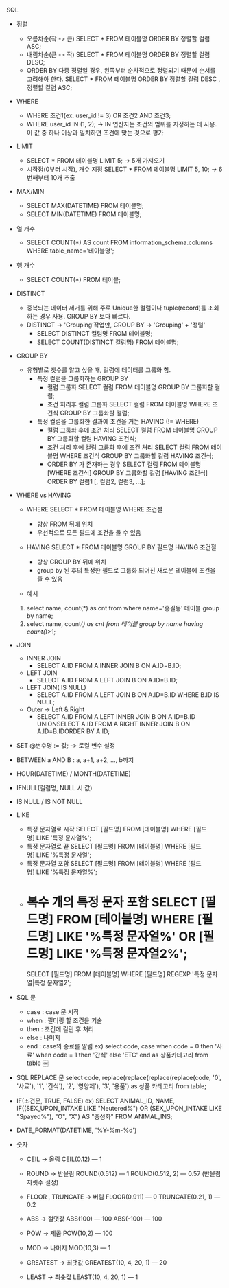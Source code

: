 SQL 

* 정렬
    * 오름차순(작 -> 큰)
        SELECT * FROM 테이블명 ORDER BY 정렬할 컬럼 ASC;
    * 내림차순(큰 -> 작)
        SELECT * FROM 테이블명 ORDER BY 정렬할 컬럼 DESC;
    * ORDER BY 다중 정렬일 경우, 왼쪽부터 순차적으로 정렬되기 때문에 순서를 고려해야 한다. 
        SELECT * FROM 테이블명 ORDER BY 정렬할 컬럼 DESC , 정렬할 컬럼 ASC;

* WHERE
    * WHERE 조건1(ex. user_id != 3) OR 조건2 AND 조건3;
    * WHERE user_id IN (1, 2);
        -> IN 연산자는 조건의 범위를 지정하는 데 사용. 이 값 중 하나 이상과 일치하면 조건에 맞는 것으로 평가 


* LIMIT
    * SELECT * FROM 테이블명 LIMIT 5; -> 5개 가져오기
    * 시작점(0부터 시작), 개수 지정
        SELECT * FROM 테이블명 LIMIT 5, 10; -> 6번째부터 10개 추출


* MAX/MIN
    * SELECT MAX(DATETIME) FROM 테이블명;
    * SELECT MIN(DATETIME) FROM 테이블명;


* 열 개수
    * SELECT COUNT(*) AS count FROM information_schema.columns WHERE table_name='테이블명';
* 행 개수
    * SELECT COUNT(*) FROM 테이블;


* DISTINCT 
    - 중복되는 데이터 제거를 위해 주로 Unique한 컬럼이나 tuple(record)를 조회하는 경우 사용. GROUP BY 보다 빠르다. 
    - DISTINCT -> 'Grouping’작업만, GROUP BY -> 'Grouping' + '정렬'
        * SELECT DISTINCT 컬럼명 FROM 테이블명;
        * SELECT COUNT(DISTINCT  컬럼명) FROM 테이블명;


* GROUP BY
    - 유형별로 갯수를 알고 싶을 때, 컬럼에 데이터를 그룹화 함.
        * 특정 컬럼을 그룹화하는 GROUP BY
            * 컬럼 그룹화 
                SELECT 컬럼 FROM 테이블명 GROUP BY 그룹화할 컬럼;
            * 조건 처리후 컬럼 그룹화
                SELECT 컬럼 FROM 테이블명 WHERE 조건식 GROUP BY 그룹화할 컬럼;
        * 특정 컬럼을 그룹화한 결과에 조건을 거는 HAVING (!= WHERE)
            * 컬럼 그룹화 후에 조건 처리
                SELECT 컬럼 FROM 테이블명 GROUP BY 그룹화할 컬럼 HAVING 조건식;
            * 조건 처리 후에 컬럼 그룹화 후에 조건 처리
                SELECT 컬럼 FROM 테이블명 WHERE 조건식 GROUP BY 그룹화할 컬럼 HAVING 조건식;
            * ORDER BY 가 존재하는 경우
                SELECT 컬럼 FROM 테이블명 [WHERE 조건식] GROUP BY 그룹화할 컬럼 [HAVING 조건식] ORDER BY 컬럼1 [, 컬럼2, 컬럼3, …];


* WHERE vs HAVING
    * WHERE
        SELECT * FROM 테이블명 WHERE 조건절
        - 항상 FROM 뒤에 위치 
        - 우선적으로 모든 필드에 조건을 둘 수 있음
    * HAVING 
        SELECT * FROM 테이블명 GROUP BY 필드명 HAVING 조건절
        - 항상 GROUP BY 뒤에 위치 
        - group by 된 후의 특정한 필드로 그룹화 되어진 새로운 테이블에 조건을 줄 수 있음
        
    * 예시
    1) select name, count(*) as cnt from where name='홍길동' 테이블 group by name; 
    2) select name, count(*) as cnt from 테이블 group by name having count(*)>1;


* JOIN
    * INNER JOIN
        * SELECT A.ID FROM A INNER JOIN B ON A.ID=B.ID;
    * LEFT JOIN
        * SELECT A.ID FROM A LEFT JOIN B ON A.ID=B.ID;
    * LEFT JOIN( IS NULL) 
        * SELECT A.ID FROM A LEFT JOIN B ON A.ID=B.ID WHERE B.ID IS NULL;
    * Outer -> Left & Right
        * SELECT A.ID FROM A LEFT INNER JOIN B ON A.ID=B.ID UNIONSELECT A.ID FROM A RIGHT INNER JOIN B ON A.ID=B.IDORDER BY A.ID;


* SET @변수명 := 값;
    -> 로컬 변수 설정

* BETWEEN a AND B : a, a+1, a+2, …, b까지

* HOUR(DATETIME) / MONTH(DATETIME)

* IFNULL(컬럼명, NULL 시 값)

* IS NULL / IS NOT NULL

* LIKE 
    * 특정 문자열로 시작
        SELECT [필드명] FROM [테이블명] WHERE [필드명] LIKE '특정 문자열%';
    * 특정 문자열로 끝
        SELECT [필드명] FROM [테이블명] WHERE [필드명] LIKE '%특정 문자열';
    * 특정 문자열 포함
        SELECT [필드명] FROM [테이블명] WHERE [필드명] LIKE '%특정 문자열%';
    * 복수 개의 특정 문자 포함
        SELECT [필드명] FROM [테이블명] WHERE [필드명] LIKE '%특정 문자열%' OR [필드명] LIKE '%특정 문자열2%';
        = 
        SELECT [필드명] FROM [테이블명] WHERE [필드명] REGEXP '특정 문자열|특정 문자열2';

* SQL 문
    - case : case 문 시작 
    - when : 필터링 할 조건을 기술 
    - then : 조건에 걸린 후 처리
    - else : 나머지 
    - end : case의 종료를 알림
        ex) select code,
                case
                    when code = 0
                        then '사료'
                    when code = 1
                        then '간식'
                    else 'ETC'
                    end as 상품카테고리
            from table
￼

* SQL REPLACE 문
    select code, replace(replace(replace(replace(code, '0', '사료'), '1', '간식'), '2', '영양제'), '3', '용품') as 상품 카테고리 from table;

* IF(조건문, TRUE, FALSE)
    ex) SELECT ANIMAL_ID, NAME, 
	     IF((SEX_UPON_INTAKE LIKE "Neutered%") OR (SEX_UPON_INTAKE LIKE "Spayed%"), "O", "X")  AS "중성화" 
	    FROM ANIMAL_INS;

* DATE_FORMAT(DATETIME, '%Y-%m-%d')


* 숫자
    * CEIL -> 올림 
        CEIL(0.12) — 1
        
    * ROUND -> 반올림 
        ROUND(0.512) — 1
        ROUND(0.512, 2) — 0.57 (반올림 자릿수 설정)

    * FLOOR , TRUNCATE -> 버림 
        FLOOR(0.911) — 0
        TRUNCATE(0.21, 1) — 0.2

    * ABS -> 절댓값
        ABS(100) — 100
        ABS(-100) — 100

    * POW -> 제곱
        POW(10,2) — 100

    * MOD -> 나머지 
        MOD(10,3) — 1

    * GREATEST -> 최댓값
        GREATEST(10, 4, 20, 1) — 20

    * LEAST -> 최솟값
        LEAST(10, 4, 20, 1) — 1
